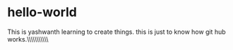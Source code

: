 # hello-world
This is yashwanth learning to create things.
this is  just to know how git  hub works.\\\\\\\\\\\\\\\\\\\\\\
